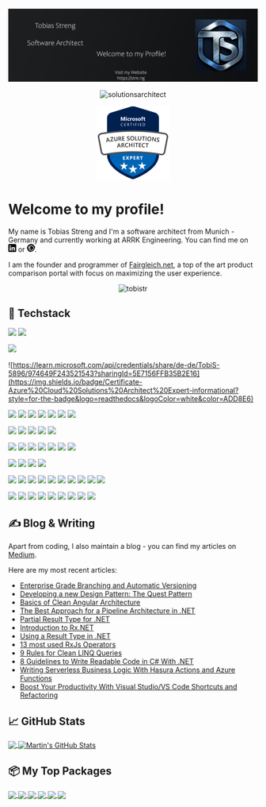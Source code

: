 [![Header](https://raw.githubusercontent.com/TobiStr/TobiStr/master/img/readme_header_2.png "Header")](https://stre.ng)

<p align="center"> <img src="https://readme-typing-svg.herokuapp.com?lines=Azure+Solutions+Architect+Expert" alt="solutionsarchitect" /> </p>

<p align="center"> <a href="https://learn.microsoft.com/api/credentials/share/de-de/TobiS-5896/974649F243521543?sharingId=5E7156FFB35B2E16"><img src="https://raw.githubusercontent.com/TobiStr/TobiStr/master/img/CertificateBadge.png" alt="azurebadge" height="150"/></a> </p>

# Welcome to my profile!

My name is Tobias Streng and I'm a software architect from Munich - Germany and currently working at ARRK Engineering. You can find me on [![LinkedIn][1.1]][1] or [![Freelancermap][2.1]][2].

I am the founder and programmer of [Fairgleich.net](https://fairgleich.net), a top of the art product comparison portal with focus on maximizing the user experience. 

<p align="center"> <img src="https://komarev.com/ghpvc/?username=TobiStr&label=%20Profile%20Views%20&color=blue&style=for-the-badge" alt="tobistr" /> </p>

## 🔧 Techstack
<!-- https://simpleicons.org/ -->

![](https://img.shields.io/badge/Editor-Visual%20Studio-informational?style=for-the-badge&logo=codeium&logoColor=white&color=blueviolet)
![](https://img.shields.io/badge/Editor-Visual%20Studio%20Code-informational?style=for-the-badge&logo=codeium&logoColor=white&color=blueviolet)

![](https://img.shields.io/badge/Cloud-Microsoft%20Azure-informational?style=for-the-badge&logo=icloud&logoColor=white&color=26ffff)

![https://learn.microsoft.com/api/credentials/share/de-de/TobiS-5896/974649F243521543?sharingId=5E7156FFB35B2E16](https://img.shields.io/badge/Certificate-Azure%20Cloud%20Solutions%20Architect%20Expert-informational?style=for-the-badge&logo=readthedocs&logoColor=white&color=ADD8E6)


![](https://img.shields.io/badge/Language-C%23-informational?style=for-the-badge&logo=csharp&logoColor=white&color=blue)
![](https://img.shields.io/badge/Language-TypeScript-informational?style=for-the-badge&logo=typescript&logoColor=white&color=blue)
![](https://img.shields.io/badge/Language-Javascript-informational?style=for-the-badge&logo=javascript&logoColor=white&color=blue)
![](https://img.shields.io/badge/Language-Java-informational?style=for-the-badge&logo=coffeescript&logoColor=white&color=blue)
![](https://img.shields.io/badge/Language-HTML5-informational?style=for-the-badge&logo=html5&logoColor=white&color=blue)
![](https://img.shields.io/badge/Language-CSS3-informational?style=for-the-badge&logo=css3&logoColor=white&color=blue)
![](https://img.shields.io/badge/Language-Graphql-informational?style=for-the-badge&logo=graphql&logoColor=white&color=blue)

![](https://img.shields.io/badge/Framework-.NET-informational?style=for-the-badge&logo=dotnet&logoColor=white&color=red)
![](https://img.shields.io/badge/Framework-NodeJS-informational?style=for-the-badge&logo=npm&logoColor=white&color=red)
![](https://img.shields.io/badge/Framework-Angular-informational?style=for-the-badge&logo=angular&logoColor=white&color=red)
![](https://img.shields.io/badge/Framework-Express-informational?style=for-the-badge&logo=express&logoColor=white&color=red)
![](https://img.shields.io/badge/Framework-Jest-informational?style=for-the-badge&logo=jest&logoColor=white&color=red)

![](https://img.shields.io/badge/Tool-Terraform-informational?style=for-the-badge&logo=terraform&logoColor=white&color=00b859)
![](https://img.shields.io/badge/Tool-Hasura-informational?style=for-the-badge&logo=hasura&logoColor=white&color=00b859)
![](https://img.shields.io/badge/Tool-ChatGPT-informational?style=for-the-badge&logo=openai&logoColor=white&color=00b859)
![](https://img.shields.io/badge/Tool-Kubernetes-informational?style=for-the-badge&logo=Kubernetes&logoColor=white&color=00b859)
![](https://img.shields.io/badge/Tool-Docker-informational?style=for-the-badge&logo=docker&logoColor=white&color=00b859)
![](https://img.shields.io/badge/Tool-playwright-informational?style=for-the-badge&logo=playerdotme&logoColor=white&color=00b859)
![](https://img.shields.io/badge/Tool-Stable%20Diffusion-informational?style=for-the-badge&logo=openai&logoColor=white&color=00b859)

![](https://img.shields.io/badge/DevOps-Github-informational?style=for-the-badge&logo=github&logoColor=white&color=879a9c)
![](https://img.shields.io/badge/DevOps-Azure%20Devops-informational?style=for-the-badge&logo=puppet&logoColor=white&color=879a9c)
![](https://img.shields.io/badge/DevOps-Jira-informational?style=for-the-badge&logo=jira&logoColor=white&color=879a9c)
![](https://img.shields.io/badge/DevOps-Confluence-informational?style=for-the-badge&logo=jira&logoColor=white&color=879a9c)

![](https://img.shields.io/badge/Concept-Distributed%20Architecture-informational?style=for-the-badge&logo=internetarchive&logoColor=white&color=8e7b9c)
![](https://img.shields.io/badge/Concept-Serverless-informational?style=for-the-badge&logo=internetarchive&logoColor=white&color=8e7b9c)
![](https://img.shields.io/badge/Concept-Microservices-informational?style=for-the-badge&logo=internetarchive&logoColor=white&color=8e7b9c)
![](https://img.shields.io/badge/Concept-Zero%20Trust%20Security-informational?style=for-the-badge&logo=internetarchive&logoColor=white&color=8e7b9c)
![](https://img.shields.io/badge/Concept-Cloud%20Native-informational?style=for-the-badge&logo=internetarchive&logoColor=white&color=8e7b9c)
![](https://img.shields.io/badge/Concept-Infrastructure%20as%20Code-informational?style=for-the-badge&logo=internetarchive&logoColor=white&color=8e7b9c)
![](https://img.shields.io/badge/Concept-Reactive%20Programming-informational?style=for-the-badge&logo=internetarchive&logoColor=white&color=8e7b9c)
![](https://img.shields.io/badge/Concept-CQRS-informational?style=for-the-badge&logo=internetarchive&logoColor=white&color=8e7b9c)
![](https://img.shields.io/badge/Concept-Domain%20Driven%20Design-informational?style=for-the-badge&logo=internetarchive&logoColor=white&color=8e7b9c)
![](https://img.shields.io/badge/Concept-DevSecOps-informational?style=for-the-badge&logo=internetarchive&logoColor=white&color=8e7b9c)


![](https://img.shields.io/badge/Design-Security-informational?style=for-the-badge&logo=materialdesignicons&logoColor=white&color=a6a35b)
![](https://img.shields.io/badge/Design-Resilience-informational?style=for-the-badge&logo=materialdesignicons&logoColor=white&color=a6a35b)
![](https://img.shields.io/badge/Design-Observability-informational?style=for-the-badge&logo=materialdesignicons&logoColor=white&color=a6a35b)
![](https://img.shields.io/badge/Design-Portability-informational?style=for-the-badge&logo=materialdesignicons&logoColor=white&color=a6a35b)
![](https://img.shields.io/badge/Design-Scalability-informational?style=for-the-badge&logo=materialdesignicons&logoColor=white&color=a6a35b)
![](https://img.shields.io/badge/Design-Availability-informational?style=for-the-badge&logo=materialdesignicons&logoColor=white&color=a6a35b)
![](https://img.shields.io/badge/Design-Latency-informational?style=for-the-badge&logo=materialdesignicons&logoColor=white&color=a6a35b)
![](https://img.shields.io/badge/Design-Maintainability-informational?style=for-the-badge&logo=materialdesignicons&logoColor=white&color=a6a35b)
![](https://img.shields.io/badge/Design-Testability-informational?style=for-the-badge&logo=materialdesignicons&logoColor=white&color=a6a35b)

## &#x270d; Blog & Writing

Apart from coding, I also maintain a blog - you can find my articles on [Medium](https://medium.com/@tobias.streng).

Here are my most recent articles:

<!-- BLOG-POST-LIST:START -->
- [Enterprise Grade Branching and Automatic Versioning](https://medium.com/gitconnected/enterprise-grade-branching-versioning-that-actually-works-f6f1f006013c)
- [Developing a new Design Pattern: The Quest Pattern](https://levelup.gitconnected.com/introducing-the-quest-pattern-bc58a8ef2fa5)
- [Basics of Clean Angular Architecture](https://levelup.gitconnected.com/the-most-important-basics-of-clean-angular-architecture-8f04a3bde0e6)
- [The Best Approach for a Pipeline Architecture in .NET](https://betterprogramming.pub/the-best-approach-for-a-pipeline-architecture-in-net-d0ad0332ea24?source=rss-c40fa101e695------2)
- [Partial Result Type for .NET](https://medium.com/gitconnected/proposal-of-a-new-result-type-for-partial-failures-in-c-130ec12aaae9)
- [Introduction to Rx.NET](https://levelup.gitconnected.com/introduction-to-rx-net-87e4a6c6e71b)
- [Using a Result Type in .NET](https://medium.com/better-programming/bring-error-handling-and-eliminate-nullreferenceexceptions-using-a-result-type-in-net-f4447dceb6c4)
- [13 most used RxJs Operators](https://medium.com/@tobias.streng/the-13-most-used-rxjs-operators-42a2a12a2312)
- [9 Rules for Clean LINQ Queries](https://betterprogramming.pub/9-rules-for-clean-linq-queries-2a894724bb61?source=rss-c40fa101e695------2)
- [8 Guidelines to Write Readable Code in C# With .NET](https://betterprogramming.pub/8-guidelines-to-write-readable-code-in-c-with-net-6-2cbf0bfe4a17?source=rss-c40fa101e695------2)
- [Writing Serverless Business Logic With Hasura Actions and Azure Functions](https://betterprogramming.pub/writing-serverless-business-logic-with-hasura-actions-and-azure-functions-505c7c9f743b?source=rss-c40fa101e695------2)
- [Boost Your Productivity With Visual Studio/VS Code Shortcuts and Refactoring](https://betterprogramming.pub/leverage-your-coding-speed-to-the-maximum-with-visual-studio-vscode-shortcuts-and-refactorings-fcbed61b7540?source=rss-c40fa101e695------2)
<!-- BLOG-POST-LIST:END -->

## &#x1f4c8; GitHub Stats

<a href="https://github.com/TobiStr/TobiStr">
  <img align="center" src="https://github-readme-stats.vercel.app/api/top-langs/?username=TobiStr&hide=java,html,tex&title_color=ffffff&text_color=c9cacc&icon_color=2bbc8a&bg_color=1d1f21&langs_count=3" />
</a>
<a href="https://github.com/TobiStr/TobiStr">
  <img align="center" src="https://github-readme-stats.vercel.app/api?username=TobiStr&show_icons=true&line_height=27&count_private=true&title_color=ffffff&text_color=c9cacc&icon_color=2bbc8a&bg_color=1d1f21" alt="Martin's GitHub Stats" />
</a>

## 📦 My Top Packages

<a href="https://github.com/TobiStr/ObservablePipelines">
  <img align="center" src="https://github-readme-stats.vercel.app/api/pin/?username=TobiStr&repo=ObservablePipelines&title_color=ffffff&text_color=c9cacc&icon_color=2bbc8a&bg_color=1d1f21" />
</a>

<a href="https://github.com/TobiStr/vscode-opentelemetry-viewer">
  <img align="center" src="https://github-readme-stats.vercel.app/api/pin/?username=TobiStr&repo=vscode-opentelemetry-viewer&title_color=ffffff&text_color=c9cacc&icon_color=2bbc8a&bg_color=1d1f21" />
</a>

<a href="https://github.com/TobiStr/branching-and-versioning">
  <img align="center" src="https://github-readme-stats.vercel.app/api/pin/?username=TobiStr&repo=branching-and-versioning&title_color=ffffff&text_color=c9cacc&icon_color=2bbc8a&bg_color=1d1f21" />
</a>

<a href="https://github.com/TobiStr/Quest">
  <img align="center" src="https://github-readme-stats.vercel.app/api/pin/?username=TobiStr&repo=Quest&title_color=ffffff&text_color=c9cacc&icon_color=2bbc8a&bg_color=1d1f21" />
</a>

<a href="https://github.com/TobiStr/RecursiveStringInterpolation">
  <img align="center" src="https://github-readme-stats.vercel.app/api/pin/?username=TobiStr&repo=RecursiveStringInterpolation&title_color=ffffff&text_color=c9cacc&icon_color=2bbc8a&bg_color=1d1f21" />
</a>

<a href="https://github.com/TobiStr/DateTimeRange">
  <img align="center" src="https://github-readme-stats.vercel.app/api/pin/?username=TobiStr&repo=DateTimeRange&title_color=ffffff&text_color=c9cacc&icon_color=2bbc8a&bg_color=1d1f21" />
</a>

<!-- links to social media icons -->

[1.1]: https://raw.githubusercontent.com/TobiStr/TobiStr/master/img/linkedin.png
[2.1]: https://raw.githubusercontent.com/TobiStr/TobiStr/master/img/freelancermap_small.png

<!-- links to your social media accounts -->

[1]: https://www.linkedin.com/in/tobiasstreng/
[2]: https://www.freelancermap.de/freelancer-verzeichnis/profile/entwicklung/395692-profil-azure-cloud-solutions-architect-expert-net-angular-hasura.html

<!-- Resources -->
<!-- Icons: https://simpleicons.org/ -->
<!-- GitHub Stats: https://github.com/anuraghazra/github-readme-stats -->
<!-- Emojis: https://emojipedia.org/emoji/ -->
<!-- HTML Emojis: https://www.fileformat.info/index.htm -->
<!-- Shields: https://shields.io/ -->
<!-- Awesome GitHub Profile README: https://github.com/abhisheknaiidu/awesome-github-profile-readme -->
